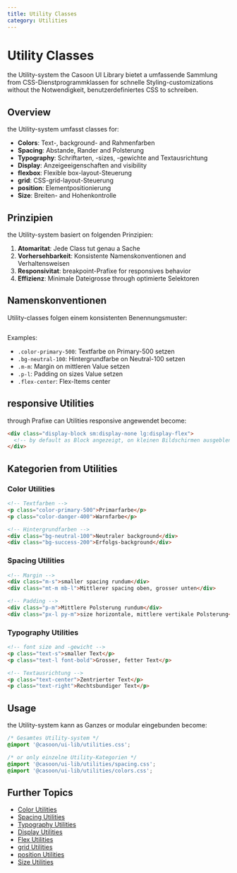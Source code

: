 ```yaml
---
title: Utility Classes
category: Utilities
---
```


# Utility Classes

the Utility-system the Casoon UI Library bietet a umfassende Sammlung from CSS-Dienstprogrammklassen for schnelle Styling-customizations without the Notwendigkeit, benutzerdefiniertes CSS to schreiben.

## Overview

the Utility-system umfasst classes for:

- **Colors**: Text-, background- and Rahmenfarben
- **Spacing**: Abstande, Rander and Polsterung
- **Typography**: Schriftarten, -sizes, -gewichte and Textausrichtung
- **Display**: Anzeigeeigenschaften and visibility
- **flexbox**: Flexible box-layout-Steuerung
- **grid**: CSS-grid-layout-Steuerung
- **position**: Elementpositionierung
- **Size**: Breiten- and Hohenkontrolle

## Prinzipien

the Utility-system basiert on folgenden Prinzipien:

1. **Atomaritat**: Jede Class tut genau a Sache
2. **Vorhersehbarkeit**: Konsistente Namenskonventionen and Verhaltensweisen
3. **Responsivitat**: breakpoint-Prafixe for responsives behavior
4. **Effizienz**: Minimale Dateigrosse through optimierte Selektoren

## Namenskonventionen

Utility-classes folgen einem konsistenten Benennungsmuster:

```.[Property]-[Variante]-[Value]
```

Examples:
- `.color-primary-500`: Textfarbe on Primary-500 setzen
- `.bg-neutral-100`: Hintergrundfarbe on Neutral-100 setzen
- `.m-m`: Margin on mittleren Value setzen
- `.p-l`: Padding on sizes Value setzen
- `.flex-center`: Flex-Items center

## responsive Utilities

through Prafixe can Utilities responsive angewendet become:

```html
<div class="display-block sm:display-none lg:display-flex">
  <!-- by default as Block angezeigt, on kleinen Bildschirmen ausgeblendet, on sizes as Flex angezeigt -->
</div>
```

## Kategorien from Utilities

### Color Utilities

```html
<!-- Textfarben -->
<p class="color-primary-500">Primarfarbe</p>
<p class="color-danger-400">Warnfarbe</p>

<!-- Hintergrundfarben -->
<div class="bg-neutral-100">Neutraler background</div>
<div class="bg-success-200">Erfolgs-background</div>
```

### Spacing Utilities

```html
<!-- Margin -->
<div class="m-s">smaller spacing rundum</div>
<div class="mt-m mb-l">Mittlerer spacing oben, grosser unten</div>

<!-- Padding -->
<div class="p-m">Mittlere Polsterung rundum</div>
<div class="px-l py-m">size horizontale, mittlere vertikale Polsterung</div>
```

### Typography Utilities

```html
<!-- font size and -gewicht -->
<p class="text-s">smaller Text</p>
<p class="text-l font-bold">Grosser, fetter Text</p>

<!-- Textausrichtung -->
<p class="text-center">Zentrierter Text</p>
<p class="text-right">Rechtsbundiger Text</p>
```

## Usage

the Utility-system kann as Ganzes or modular eingebunden become:

```css
/* Gesamtes Utility-system */
@import '@casoon/ui-lib/utilities.css';

/* or only einzelne Utility-Kategorien */
@import '@casoon/ui-lib/utilities/spacing.css';
@import '@casoon/ui-lib/utilities/colors.css';
```

## Further Topics

- [Color Utilities](/utilities/colors)
- [Spacing Utilities](/utilities/spacing)
- [Typography Utilities](/utilities/typography)
- [Display Utilities](/utilities/display)
- [Flex Utilities](/utilities/flex)
- [grid Utilities](/utilities/grid)
- [position Utilities](/utilities/position)
- [Size Utilities](/utilities/size) 